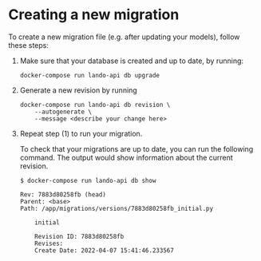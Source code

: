 # Creating a new migration

To create a new migration file (e.g. after updating your models), follow these steps:

1. Make sure that your database is created and up to date, by running:

    ```shell
    docker-compose run lando-api db upgrade
    ```

2. Generate a new revision by running

    ```shell
    docker-compose run lando-api db revision \
        --autogenerate \
        --message <describe your change here>
    ```

3. Repeat step (1) to run your migration.

    To check that your migrations are up to date, you can run the following command.
    The output would show information about the current revision.

    ```shell
    $ docker-compose run lando-api db show

    Rev: 7883d80258fb (head)
    Parent: <base>
    Path: /app/migrations/versions/7883d80258fb_initial.py

        initial

        Revision ID: 7883d80258fb
        Revises:
        Create Date: 2022-04-07 15:41:46.233567
    ```
